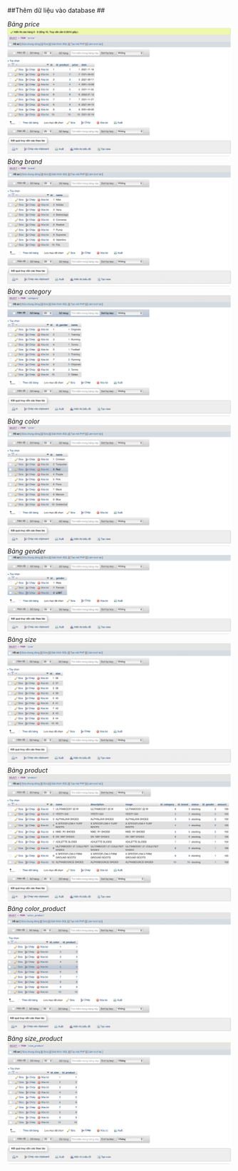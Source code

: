 ##Thêm dữ liệu vào database ##

*Bảng price*  
![image](price.png)
*Bảng brand*
![image](brand.png)
*Bảng category*
![image](category.png)
*Bảng color*
![image](color.png)
*Bảng gender*
![image](gender.png)
*Bảng size*
![image](size.png)
*Bảng product*
![image](product.png)
*Bảng color_product*
![image](color_product.png)
*Bảng size_product*
![image](size_product.png)

